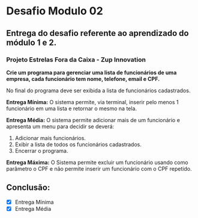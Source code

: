 # Desafio Modulo 02
## Entrega do desafio referente ao aprendizado do módulo 1 e 2. 
### Projeto Estrelas Fora da Caixa - Zup Innovation

**Crie um programa para gerenciar uma lista de funcionários de uma empresa, cada funcionário tem nome, telefone, email e CPF.**

No final do programa deve ser exibida a lista de funcionários cadastrados. 

 **Entrega Mínima:** O sistema permite, via terminal, inserir pelo menos 1 funcionário em uma lista e retornar o mesmo na tela. 

**Entrega Média:** O sistema permite adicionar mais de um funcionário e apresenta um menu para decidir se deverá: 
1. Adicionar mais funcionários. 
2. Exibir a lista de todos os funcionários cadastrados. 
3. Encerrar o programa. 

**Entrega Máxima:** O Sistema permite excluir um funcionário usando como parâmetro o CPF e não permite inserir um funcionário com o CPF repetido. 

## **Conclusão**:

 - [x] Entrega Mínima
 - [x] Entrega Média
